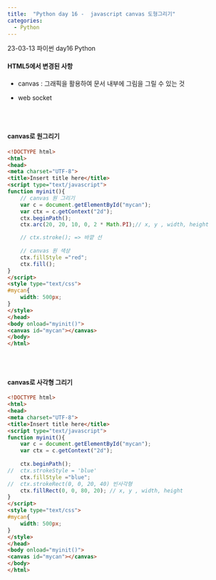 ```yaml
---
title:  "Python day 16 -  javascript canvas 도형그리기"
categories:
  - Python
---
```



23-03-13 파이썬 day16 Python<br>

#### HTML5에서 변경된 사항

- canvas : 그래픽을 활용하여 문서 내부에 그림을 그릴 수 있는 것<br>

- web socket


<br><br>

#### canvas로 원그리기

```html
<!DOCTYPE html>
<html>
<head>
<meta charset="UTF-8">
<title>Insert title here</title>
<script type="text/javascript">
function myinit(){
	// canvas 원 그리기
	var c = document.getElementById("mycan");
	var ctx = c.getContext("2d");
	ctx.beginPath();
	ctx.arc(20, 20, 10, 0, 2 * Math.PI);// x, y , width, height

	// ctx.stroke(); => 바깥 선
	
	// canvas 원 색상
	ctx.fillStyle ="red";
	ctx.fill();
}
</script>
<style type="text/css">
#mycan{
 	width: 500px; 
}
</style>
</head>
<body onload="myinit()">
<canvas id="mycan"></canvas>
</body>
</html>

```

<br><br>

#### canvas로 사각형 그리기

```html
<!DOCTYPE html>
<html>
<head>
<meta charset="UTF-8">
<title>Insert title here</title>
<script type="text/javascript">
function myinit(){
	var c = document.getElementById("mycan");
	var ctx = c.getContext("2d");
	
	ctx.beginPath();
// 	ctx.strokeStyle = 'blue' 
	ctx.fillStyle ="blue";
// 	ctx.strokeRect(0, 0, 20, 40) 빈사각형
	ctx.fillRect(0, 0, 80, 20); // x, y , width, height
}
</script>
<style type="text/css">
#mycan{
 	width: 500px; 
}
</style>
</head>
<body onload="myinit()">
<canvas id="mycan"></canvas>
</body>
</html>
```




